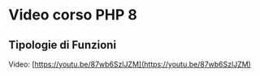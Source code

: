 # Video corso PHP 8

## Tipologie di Funzioni

Video: [https://youtu.be/87wb6SzlJZM](https://youtu.be/87wb6SzlJZM)

